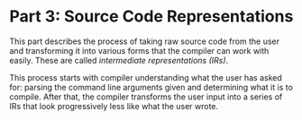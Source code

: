 # Part 3: Source Code Representations

This part describes the process of taking raw source code from the user and
transforming it into various forms that the compiler can work with easily.
These are called _intermediate representations (IRs)_.

This process starts with compiler understanding what the user has asked for:
parsing the command line arguments given and determining what it is to compile.
After that, the compiler transforms the user input into a series of IRs that
look progressively less like what the user wrote.
